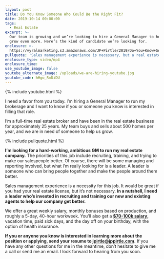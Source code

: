 ```yaml
---
layout: post
title: Do You Know Someone Who Could Be the Right Fit?
date: 2019-10-14 00:00:00
tags:
  - Real Estate
excerpt: >-
  Our team is growing and we’re looking to hire a General Manager to help us
  grow even more. Here’s the kind of candidate we’re looking for.
enclosure: >-
  https://vyralmarketing.s3.amazonaws.com/JP+Pirtle/2019/Do+You+Know+Someone+Who+Could+Be+the+Right+Fit_.mp4
pullquote: 'Sales management experience is necessary, but a real estate license isn’t.'
enclosure_type: video/mp4
enclosure_time:
use_youtube_image: false
youtube_alternate_image: /uploads/we-are-hiring-youtube.jpg
youtube_code: hHgo_RmUiDU
---
```


{% include youtube.html %}

I need a favor from you today. I’m hiring a General Manager to run my brokerage and I want to know if you or someone you know is interested in filling that role.

I’m a full-time real estate broker and have been in the real estate business for approximately 25 years. My team buys and sells about 500 homes per year, and we are in need of someone to help us grow.

{% include pullquote.html %}

**I’m looking for a hard-working, ambitious GM to run my real estate company.** The priorities of this job include recruiting, training, and trying to make our salespeople better. Of course, there will be some managing and reporting involved, but what I’m really looking for is a leader. A leader is someone who can bring people together and make the people around them better.

Sales management experience is a necessity for this job. It would be great if you had your real estate license, but it’s not necessary. **In a nutshell, I need a leader who’s invested in recruiting and training our new and existing agents to help our company get better.**

We offer a great weekly salary, monthly bonuses based on production, and roughly a 5-day, 40-hour workweek. You’ll also get a <u><strong>$70-100k salary</strong></u>, vacation time, paid sick days, and the day off on your birthday, with the option of health insurance.

**If you or anyone you know is interested in learning more about the position or applying, send your resume to [jpirtle@jppirtle.com](mailto:jpirtle@jppirtle.com).** If you have any other questions for me in the meantime, don’t hesitate to give me a call or send me an email. I look forward to hearing from you soon.